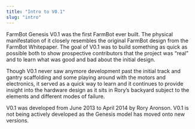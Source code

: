 ```yaml
---
title: "Intro to V0.1"
slug: "intro"
---
```


FarmBot Genesis V0.1 was the first FarmBot ever built. The physical manifestation of it closely resembles the original FarmBot design from the FarmBot Whitepaper. The goal of V0.1 was to build something as quick as possible both to show prospective contributors that the project was “real” and to learn what was good and bad about the initial design.

Though V0.1 never saw anymore development past the initial track and gantry scaffolding and some playing around with the motors and electronics, it served as a quick way to learn and it continues to provide insight into the hardware design as it sits in Rory’s backyard subject to the elements and different modes of failure.

V0.1 was developed from June 2013 to April 2014 by Rory Aronson. V0.1 is not being actively developed as the Genesis model has moved onto new versions.
